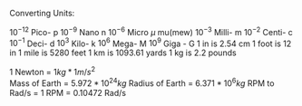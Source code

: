 Converting Units:

$10^{-12}$ Pico- p
$10^{-9}$ Nano n
$10^{-6}$ Micro $\mu$ mu(mew)
$10^{-3}$ Milli- m
$10^{-2}$ Centi- c
$10^{-1}$ Deci- d
$10^3$ Kilo- k
$10^6$ Mega- M
$10^9$ Giga - G
1 in is 2.54 cm
1 foot is 12 in
1 mile is 5280 feet
1 km is 1093.61 yards
1 kg is 2.2 pounds

1 Newton = $1 kg * 1 m/s^{2}$  
Mass of Earth = $5.972*10^{24} kg$
Radius of Earth = $6.371*10^{6} kg$
RPM to Rad/s = 1 RPM = 0.10472 Rad/s
